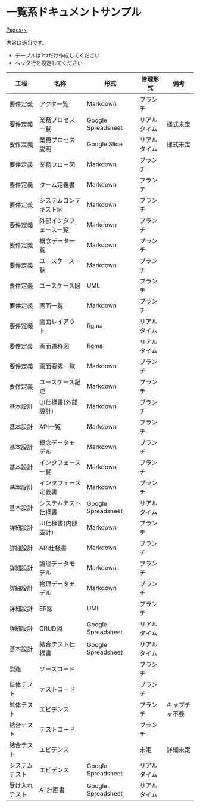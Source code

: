 # 一覧系ドキュメントサンプル
<link rel="stylesheet" href="https://takayanag-i.github.io/working-in-progress/lib/filter.css">

[Pagesへ](https://takayanag-i.github.io/working-in-progress/01_PJ管理/一覧系ドキュメントサンプル.html)

内容は適当です。
- テーブルは1つだけ作成してください
- ヘッダ行を設定してください

| 工程     | 名称                   | 形式          | 管理形式  | 備考                 |
|---------|----------------------|--------------|-----------|---------------------|
| 要件定義  | アクタ一覧             | Markdown     | ブランチ     |                     |
| 要件定義  | 業務プロセス一覧         | Google Spreadsheet  | リアルタイム  | 様式未定        |
| 要件定義  | 業務プロセス説明         | Google Slide   | リアルタイム     | 様式未定          |
| 要件定義  | 業務フロー図            | Markdown     | ブランチ     |                     |
| 要件定義  | ターム定義書           | Markdown     | ブランチ     |                     |
| 要件定義  | システムコンテキスト図    | Markdown     | ブランチ     |                     |
| 要件定義  | 外部インタフェース一覧    | Markdown     | ブランチ     |                     |
| 要件定義  | 概念データ一覧          | Markdown     | ブランチ     |                     |
| 要件定義  | ユースケース一覧         | Markdown     | ブランチ     |                     |
| 要件定義  | ユースケース図          | UML          | ブランチ     |                     |
| 要件定義  | 画面一覧               | Markdown     | ブランチ     |                     |
| 要件定義  | 画面レイアウト          | figma       | リアルタイム     |                     |
| 要件定義  | 画面遷移図             | figma        | リアルタイム     |                     |
| 要件定義  | 画面要素一覧           | Markdown     | ブランチ     |                     |
| 要件定義  | ユースケース記述        | Markdown     | ブランチ     |                     |
| 基本設計  | UI仕様書(外部設計)      | Markdown     | ブランチ     |                     |
| 基本設計  | API一覧              | Markdown     | ブランチ     |                     |
| 基本設計  | 概念データモデル        | Markdown     | ブランチ     |                     |
| 基本設計  | インタフェース一覧      | Markdown     | ブランチ     |                     |
| 基本設計  | インタフェース定義書    | Markdown     | ブランチ     |                     |
| 基本設計  | システムテスト仕様書    | Google Spreadsheet  | リアルタイム     |            |
| 詳細設計  | UI仕様書(内部設計)     | Markdown     | ブランチ     |                     |
| 詳細設計  | API仕様書            | Markdown     | ブランチ     |                     |
| 詳細設計  | 論理データモデル        | Markdown     | ブランチ     |                     |
| 詳細設計  | 物理データモデル        | Markdown     | ブランチ     |                     |
| 詳細設計  | ER図                | UML          | ブランチ     |                     |
| 詳細設計  | CRUD図              | Google Spreadsheet  | リアルタイム     |            |
| 基本設計  | 結合テスト仕様書       | Google Spreadsheet  | リアルタイム     |            |
| 製造     | ソースコード           |             | ブランチ     |                     |
| 単体テスト | テストコード           |             | ブランチ     |                     |
| 単体テスト | エビデンス            |             | ブランチ     | キャプチャ不要          |
| 結合テスト | テストコード           |             | ブランチ     |                    |
| 結合テスト | エビデンス            |             | 未定        | 詳細未定             |
| システムテスト | エビデンス         | Google Spreadsheet  | リアルタイム     |          |
| 受け入れテスト | AT計画書         | Google Spreadsheet  | リアルタイム     |          |


<script src="https://takayanag-i.github.io/working-in-progress/lib/filter.js"></script>